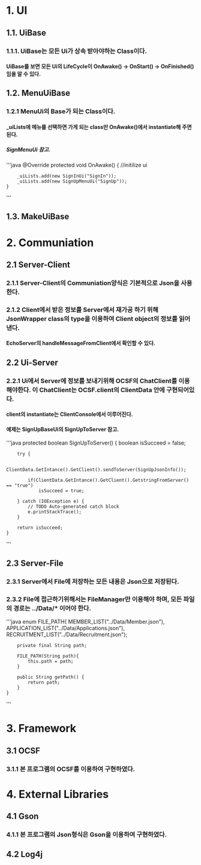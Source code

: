 # 1. UI
## 1.1. UiBase
### 1.1.1. UiBase는 모든 Ui가 상속 받아야하는 Class이다.
#### UiBase를 보면 모든 Ui의 LifeCycle이 OnAwake() -> OnStart() -> OnFinished() 임을 알 수 있다.
##
## 1.2. MenuUiBase
### 1.2.1 MenuUi의 Base가 되는 Class이다.
#### _uiLists에 메뉴를 선택하면 가게 되는 class만 OnAwake()에서 instantiate해 주면 된다.
##### SignMenuUi 참고.
'''java
@Override
	protected void OnAwake() {
		//initilize ui
		
		_uiLists.add(new SignInUi("SignIn"));
		_uiLists.add(new SignUpMenuUi("SignUp"));
	}
'''
##
## 1.3. MakeUiBase

#
# 2. Communiation
## 2.1 Server-Client
### 2.1.1 Server-Client의 Communiation양식은 기본적으로 Json을 사용한다.
### 2.1.2 Client에서 받은 정보를 Server에서 재가공 하기 위해 JsonWrapper class의 type을 이용하여 Client object의 정보를 읽어낸다.
#### EchoServer의 handleMessageFromClient에서 확인할 수 있다.
##
## 2.2 Ui-Server
### 2.2.1 Ui에서 Server에 정보를 보내기위해 OCSF의 ChatClient를 이용해야한다. 이 ChatClient는 OCSF.client의 ClientData 안에 구현되어있다.
#### client의 instantiate는 ClientConsole에서 이루어진다.
#### 예제는 SignUpBaseUi의 SignUpToServer 참고.
'''java
protected boolean SignUpToServer() {
		boolean isSucceed = false;
		
		try {
			
			ClientData.GetIntance().GetClient().sendToServer(SignUpJsonInfo());
			
			if(ClientData.GetIntance().GetClient().GetstringFromServer() == "true")
				isSucceed = true;
			
		} catch (IOException e) {
			// TODO Auto-generated catch block
			e.printStackTrace();
		}
		
		return isSucceed;
	}
'''
##
## 2.3 Server-File
### 2.3.1 Server에서 File에 저장하는 모든 내용은 Json으로 저장된다.
### 2.3.2 File에 접근하기위해서는 FileManager만 이용해야 하며, 모든 파일의 경로는 ../Data/* 이어야 한다.
'''java
enum FILE_PATH{
		MEMBER_LIST("../Data/Member.json"),
		APPLICATION_LIST("../Data/Applications.json"),
		RECRUITMENT_LIST("../Data/Recruitment.json");
		
		private final String path;
		
		FILE_PATH(String path){
			this.path = path;
		}
		
		public String getPath() {
			return path;
		}
	}
'''

#
# 3. Framework
## 3.1 OCSF
### 3.1.1 본 프로그램의 OCSF를 이용하여 구현하였다.

#
# 4. External Libraries
## 4.1 Gson
### 4.1.1 본 프로그램의 Json형식은 Gson을 이용하여 구현하였다.
## 4.2 Log4j
